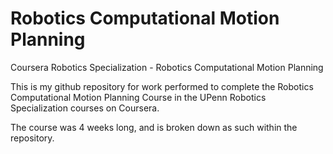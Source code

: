 # Robotics Computational Motion Planning
Coursera Robotics Specialization - Robotics Computational Motion Planning 

This is my github repository for work performed to complete the Robotics Computational Motion Planning Course in the UPenn Robotics Specialization courses on Coursera.

The course was 4 weeks long, and is broken down as such within the repository.
